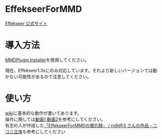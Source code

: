 # EffekseerForMMD
[Effekseer 公式サイト](https://effekseer.github.io/jp/index.html)

# 導入方法
[MMDPlugin Installer](https://github.com/oigami/MMDUtility/wiki/how_to_install)を使用してください。

現在、Effekseer1.3xにのみ対応しています。それより新しいバージョンでは動かない可能性があるので注意してください。

# 使い方
[wiki](https://github.com/oigami/EffekseerForMMD/wiki)に基本的な動作が書いてあります。  
操作に関しては[動画1](https://twitter.com/oigami013/status/797452424097054720),[動画2](https://twitter.com/oigami013/status/783529861306523648)を参考にしてください。  
有志の人が作成した[「EffekseerForMMDの備忘録」 / rn9dfj3 さんの作品 - ニコニ立体](http://3d.nicovideo.jp/works/td28150)も参考にしてください


